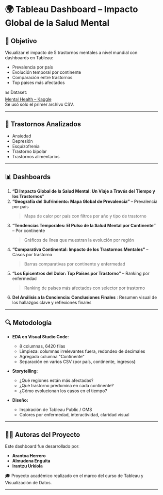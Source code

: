 # 🌍 Tableau Dashboard – Impacto Global de la Salud Mental

## 🎯 Objetivo

Visualizar el impacto de 5 trastornos mentales a nivel mundial con dashboards en Tableau:

- Prevalencia por país
- Evolución temporal por continente
- Comparación entre trastornos
- Top países más afectados

📊 Dataset:  
[Mental Health – Kaggle](https://www.kaggle.com/datasets/imtkaggleteam/mental-health)  
Se usó solo el primer archivo CSV.

---

## 🧠 Trastornos Analizados

- Ansiedad  
- Depresión  
- Esquizofrenia  
- Trastorno bipolar  
- Trastornos alimentarios  

---

## 📊 Dashboards

1. **“El Impacto Global de la Salud Mental: Un Viaje a Través del Tiempo y los Trastornos”**
2. **“Geografía del Sufrimiento: Mapa Global de Prevalencia”**  – Prevalencia por país
   > Mapa de calor por país con filtros por año y tipo de trastorno
4. **“Tendencias Temporales: El Pulso de la Salud Mental por Continente”**  – Por continente
   > Gráficos de línea que muestran la evolución por región
6. **“Comparativa Continental: Impacto de los Trastornos Mentales”**  – Casos por trastorno
   > Barras comparativas por continente y enfermedad
8. **“Los Epicentros del Dolor: Top Países por Trastorno”** – Ranking por enfermedad
   > Ranking de países más afectados con selector por trastorno
10. **Del Análisis a la Conciencia: Conclusiones Finales** : Resumen visual de los hallazgos clave y reflexiones finales

---

## 🔍 Metodología

- **EDA en Visual Studio Code:**
  - 8 columnas, 6420 filas
  - Limpieza: columnas irrelevantes fuera, redondeo de decimales
  - Agregado columna "Continente"
  - Separación en varios CSV (por país, continente, ingresos)

- **Storytelling:**
  - ¿Qué regiones están más afectadas?
  - ¿Qué trastorno predomina en cada continente?
  - ¿Cómo evolucionan los casos en el tiempo?

- **Diseño:**
  - Inspiración de Tableau Public / OMS
  - Colores por enfermedad, interactividad, claridad visual

---

## 👩‍💻 Autoras del Proyecto

Este dashboard fue desarrollado por:

- **Arantxa Herrero**
- **Almudena Enguita**
- **Irantzu Urkiola**

🎓 Proyecto académico realizado en el marco del curso de Tableau y Visualización de Datos.

---
